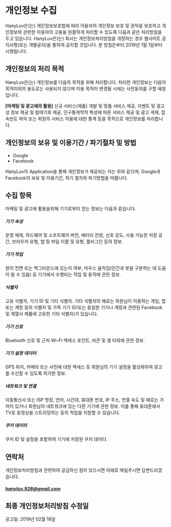 # 개인정보 수집

HanyLuv은(는) 개인정보보호법에 따라 이용자의 개인정보 보호 및 권익을 보호하고 개인정보와 관련한 이용자의 고충을 원활하게 처리할 수 있도록 다음과 같은 처리방침을 두고 있습니다. HanyLuv은(는) 회사는 개인정보처리방침을 개정하는 경우 웹사이트 공지사항(또는 개별공지)을 통하여 공지할 것입니다.
본 방침은부터 2019년 1월 1일부터 시행됩니다.

## 개인정보의 처리 목적
HanyLuv은(는) 개인정보를 다음의 목적을 위해 처리합니다. 처리한 개인정보는 다음의 목적이외의 용도로는 사용되지 않으며 이용 목적이 변경될 시에는 사전동의를 구할 예정입니다.

**[마케팅 및 광고에의 활용]**
신규 서비스(제품) 개발 및 맞춤 서비스 제공, 이벤트 및 광고성 정보 제공 및 참여기회 제공, 인구통계학적 특성에 따른 서비스 제공 및 광고 게재, 접속빈도 파악 또는 회원의 서비스 이용에 대한 통계 등을 목적으로 개인정보를 처리합니다. 

## 개인정보의 보유 및 이용기간 / 파기절차 및 방법

* Google
* Facebook

HanyLuv의 Application을 통해 개인정보가 제공되는 자는 위와 같으며, Google과 Facebook의 보유 및 이용기간, 파기 절차와 파기방법을 따릅니다. 

## 수집 항목
마케팅 및 광고에 활용을위해 기기로부터 얻는 정보는 다음과 같습니다. 

##### 기기 속성
운영 체제, 하드웨어 및 소프트웨어 버전, 배터리 잔량, 신호 강도, 사용 가능한 저장 공간, 브라우저 유형, 앱 및 파일 이름 및 유형, 플러그인 등의 정보.

##### 기기 작업
창이 전면 또는 백그라운드에 있는지 여부, 마우스 움직임(인간과 봇을 구분하는 데 도움이 될 수 있음) 등 기기에서 수행되는 작업 및 동작에 관한 정보.

##### 식별자
고유 식별자, 기기 ID 및 기타 식별자. 기타 식별자의 예로는 회원님이 이용하는 게임, 앱 또는 계정 등의 식별자 및 가족 기기 ID(또는 동일한 기기나 계정과 관련된 Facebook 및 계열사 제품에 고유한 기타 식별자)가 있습니다.

##### 기기 신호
Bluetooth 신호 및 근처 Wi-Fi 액세스 포인트, 비콘 및 셀 타워에 관한 정보.

##### 기기 설정 데이터
GPS 위치, 카메라 또는 사진에 대한 액세스 등 회원님의 기기 설정을 활성화하여 광고를 수신할 수 있도록 허가한 정보.

##### 네트워크 및 연결
이동통신사 또는 ISP 명칭, 언어, 시간대, 휴대폰 번호, IP 주소, 연결 속도 및 때로는 가까이 있거나 회원님의 네트워크에 있는 다른 기기에 관한 정보. 이를 통해 휴대폰에서 TV로 동영상을 스트리밍하는 등의 작업을 지원할 수 있습니다.

##### 쿠키 데이터
쿠키 ID 및 설정을 포함하여 기기에 저장된 쿠키 데이터.

## 연락처
개인정보처리방침과 관련하여 궁금하신 점이 있으시면 아래로 메일주시면 답변드리겠습니다.
##### hanyluv.928@gmail.com

## 최종 개인정보처리방침 수정일
공고일: 2019년 02월 18일
